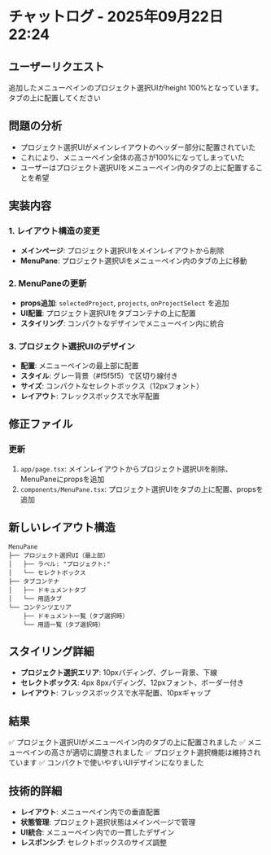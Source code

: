 # チャットログ - 2025年09月22日 22:24

## ユーザーリクエスト
追加したメニューペインのプロジェクト選択UIがheight 100%となっています。タブの上に配置してください

## 問題の分析
- プロジェクト選択UIがメインレイアウトのヘッダー部分に配置されていた
- これにより、メニューペイン全体の高さが100%になってしまっていた
- ユーザーはプロジェクト選択UIをメニューペイン内のタブの上に配置することを希望

## 実装内容

### 1. レイアウト構造の変更
- **メインページ**: プロジェクト選択UIをメインレイアウトから削除
- **MenuPane**: プロジェクト選択UIをメニューペイン内のタブの上に移動

### 2. MenuPaneの更新
- **props追加**: `selectedProject`, `projects`, `onProjectSelect` を追加
- **UI配置**: プロジェクト選択UIをタブコンテナの上に配置
- **スタイリング**: コンパクトなデザインでメニューペイン内に統合

### 3. プロジェクト選択UIのデザイン
- **配置**: メニューペインの最上部に配置
- **スタイル**: グレー背景（#f5f5f5）で区切り線付き
- **サイズ**: コンパクトなセレクトボックス（12pxフォント）
- **レイアウト**: フレックスボックスで水平配置

## 修正ファイル

### 更新
1. `app/page.tsx`: メインレイアウトからプロジェクト選択UIを削除、MenuPaneにpropsを追加
2. `components/MenuPane.tsx`: プロジェクト選択UIをタブの上に配置、propsを追加

## 新しいレイアウト構造

```
MenuPane
├── プロジェクト選択UI（最上部）
│   ├── ラベル: "プロジェクト:"
│   └── セレクトボックス
├── タブコンテナ
│   ├── ドキュメントタブ
│   └── 用語タブ
└── コンテンツエリア
    ├── ドキュメント一覧（タブ選択時）
    └── 用語一覧（タブ選択時）
```

## スタイリング詳細
- **プロジェクト選択エリア**: 10pxパディング、グレー背景、下線
- **セレクトボックス**: 4px 8pxパディング、12pxフォント、ボーダー付き
- **レイアウト**: フレックスボックスで水平配置、10pxギャップ

## 結果
✅ プロジェクト選択UIがメニューペイン内のタブの上に配置されました
✅ メニューペインの高さが適切に調整されました
✅ プロジェクト選択機能は維持されています
✅ コンパクトで使いやすいUIデザインになりました

## 技術的詳細
- **レイアウト**: メニューペイン内での垂直配置
- **状態管理**: プロジェクト選択状態はメインページで管理
- **UI統合**: メニューペイン内での一貫したデザイン
- **レスポンシブ**: セレクトボックスのサイズ調整
